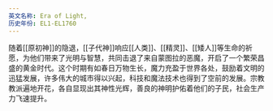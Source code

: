 ```yaml
---
英文名称: Era of Light,
历史年份: EL1-EL1760
---
```

随着[[原初神]]的隐退，[[子代神]]响应[[人类]]、[[精灵]]、[[矮人]]等生命的祈愿，为他们带来了光明与智慧，共同击退了来自蒙图拉的恶魔，开启了一个繁荣昌盛的黄金时代。这个时期有如春日万物生长，魔力充盈于世界各处，鼓励着文明的迅猛发展，许多伟大的城市得以兴起，科技和魔法技术也得到了空前的发展。宗教教派遍地开花，各自显现出其神性光辉，善良的神明护佑着他们的子民，社会生产力飞速提升。